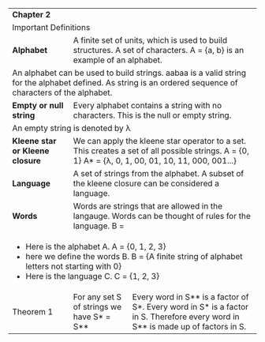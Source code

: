 <table>
	<tr>
		<td colspan="3"><b>Chapter 2</b></td>
	</tr>
	<tr>
		<td colspan="3">Important Definitions</td>
	</tr>
	<tr>
		<td><b>Alphabet</b></td>
		<td colspan="2">A finite set of units, which is used to build structures. A set of characters. A = {a, b} is an example of an alphabet.</td>
	</tr>
	<tr>
		<td colspan="3">An alphabet can be used to build strings. aabaa is a valid string for the alphabet defined. As string is an ordered sequence of characters of the alphabet. </td>
	</tr>
	<tr>
		<td><b>Empty or null string</b></td>
		<td colspan="2">Every alphabet contains a string with no characters. This is the null or empty string.</td>
	</tr>
	<tr>
		<td colspan="3">An empty string is denoted by λ </td>
	</tr>
	<tr>
		<td><b>Kleene star or Kleene closure</b></td>
		<td colspan="2">We can apply the kleene star operator to a set. This creates a set of all possible strings. A = {0, 1} A* = {λ, 0, 1, 00, 01, 10,  11, 000, 001...} </td>
	</tr>
	<tr>
		<td><b>Language</b></td>
		<td colspan="2">A set of strings from the alphabet. A subset of the kleene closure can be considered a language.</td>
	</tr>
	<tr>
		<td><b>Words</b></td>
		<td colspan="2">Words are strings that are allowed in the langauge. Words can be thought of rules for the language.   B = </td>
	</tr>
	<tr>
		<td colspan="3">
			<ul>
				<li>Here is the alphabet A. A = {0, 1, 2, 3}</li>
				<li>here we define the words B. B = {A finite string of alphabet letters not starting with 0}</li>
				<li>Here is the language C. C = {1, 2, 3}</li>
			</ul>
		</td>
	</tr>
	<tr>
		<td>Theorem 1</td>
		<td>For any set S of strings we have S* = S**</td>
		<td>Every word in S** is a factor of S*. Every word in S* is a factor in S. Therefore every word in S** is made up of factors in S.</td>
	</tr>
</table>